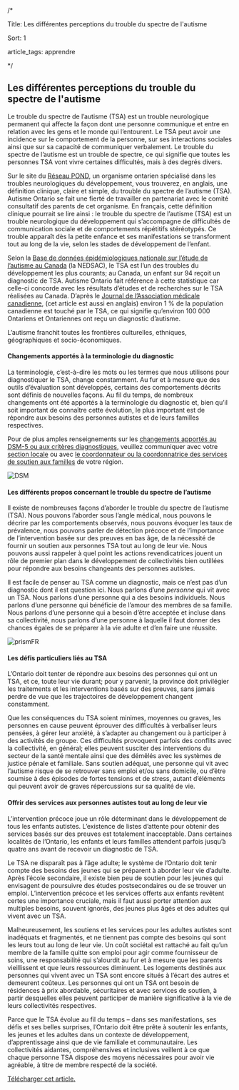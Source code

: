 /*

Title: Les différentes perceptions du trouble du spectre de l'autisme

Sort: 1

article_tags: apprendre

*/

## Les différentes perceptions du trouble du spectre de l'autisme

Le trouble du spectre de l’autisme (TSA) est un trouble neurologique permanent qui affecte la façon dont une personne communique et entre en relation avec les gens et le monde qui l’entourent. Le TSA peut avoir une incidence sur le comportement de la personne, sur ses interactions sociales ainsi que sur sa capacité de communiquer verbalement. Le trouble du spectre de l’autisme est un trouble de spectre, ce qui signifie que toutes les personnes TSA vont vivre certaines difficultés, mais à des degrés divers.

Sur le site du [Réseau POND](http://pond-network.ca/master-categories/autism-spectrum-disorder-asd/), un organisme ontarien spécialisé dans les troubles neurologiques du développement, vous trouverez, en anglais, une définition clinique, claire et simple, du trouble du spectre de l’autisme (TSA). Autisme Ontario se fait une fierté de travailler en partenariat avec le comité consultatif des parents de cet organisme. En français, cette définition clinique pourrait se lire ainsi : le trouble du spectre de l’autisme (TSA) est un trouble neurologique du développement qui s’accompagne de difficultés de communication sociale et de comportements répétitifs stéréotypés. Ce trouble apparaît dès la petite enfance et ses manifestations se transforment tout au long de la vie, selon les stades de développement de l’enfant.

Selon la [Base de données épidémiologiques nationale sur l’étude de l’autisme au Canada](http://autismontario.novosolutions.net/default.asp?SID=&Lang=2&id=134&Lang=2&SID=) (la NEDSAC), le TSA est l’un des troubles du développement les plus courants; au Canada, un enfant sur 94 reçoit un diagnostic de TSA. Autisme Ontario fait référence à cette statistique car celle-ci concorde avec les résultats d’études et de recherches sur le TSA réalisées au Canada. D’après le [Journal de l’Association médicale canadienne](http://www.autismontario.com/Client/ASO/AO.nsf/object/ASDReview2014/$file/ASD+-+Review+of+Evidence+Based+Practice4.pdf), (cet article est aussi en anglais) environ 1 % de la population canadienne est touché par le TSA, ce qui signifie qu’environ 100 000 Ontariens et Ontariennes ont reçu un diagnostic d’autisme.

L’autisme franchit toutes les frontières culturelles, ethniques, géographiques et socio-économiques.

#### Changements apportés à la terminologie du diagnostic

La terminologie, c’est-à-dire les mots ou les termes que nous utilisons pour diagnostiquer le TSA, change constamment. Au fur et à mesure que des outils d’évaluation sont développés, certains des comportements décrits sont définis de nouvelles façons. Au fil du temps, de nombreux changements ont été apportés à la terminologie du diagnostic et, bien qu’il soit important de connaître cette évolution, le plus important est de répondre aux besoins des personnes autistes et de leurs familles respectives.

Pour de plus amples renseignements sur les [changements apportés au DSM-5 ou aux critères diagnostiques](http://www.dsm5.org/Documents/Autism%20Spectrum%20Disorder%20Fact%20Sheet.pdf), veuillez communiquer avec votre [section locale](http://www.autismontario.com/) ou avec [le coordonnateur ou la coordonnatrice des services de soutien aux familles](http://www.autismontario.com/client/aso/ao.nsf/RCP/Potential+Programme+Contact+Us?OpenDocument) de votre région.

![DSM](https://github.com/arelroche/autism-knowledge-base/blob/master/themes/default/public/images/fr-images/dsm.png?raw=true)

#### Les différents propos concernant le trouble du spectre de l’autisme

Il existe de nombreuses façons d’aborder le trouble du spectre de l’autisme (TSA). Nous pouvons l’aborder sous l’angle médical, nous pouvons le décrire par les comportements observés, nous pouvons évoquer les taux de prévalence, nous pouvons parler de détection précoce et de l’importance de l’intervention basée sur des preuves en bas âge, de la nécessité de fournir un soutien aux personnes TSA tout au long de leur vie. Nous pouvons aussi rappeler à quel point les actions revendicatrices jouent un rôle de premier plan dans le développement de collectivités bien outillées pour répondre aux besoins changeants des personnes autistes.

Il est facile de penser au TSA comme un diagnostic, mais ce n’est pas d’un diagnostic dont il est question ici. Nous parlons d’une _personne_ qui vit avec un TSA. Nous parlons d’une personne qui a des besoins individuels. Nous parlons d’une personne qui bénéficie de l’amour des membres de sa famille. Nous parlons d’une personne qui a besoin d’être acceptée et incluse dans sa collectivité, nous parlons d’une personne à laquelle il faut donner des chances égales de se préparer à la vie adulte et d’en faire une réussite.

![prismFR](https://github.com/arelroche/autism-knowledge-base/blob/master/themes/default/public/images/fr-images/prismFR.png?raw=true)

#### Les défis particuliers liés au TSA

L’Ontario doit tenter de répondre aux besoins des personnes qui ont un TSA, et ce, toute leur vie durant; pour y parvenir, la province doit privilégier les traitements et les interventions basés sur des preuves, sans jamais perdre de vue que les trajectoires de développement changent constamment.

Que les conséquences du TSA soient minimes, moyennes ou graves, les personnes en cause peuvent éprouver des difficultés à verbaliser leurs pensées, à gérer leur anxiété, à s’adapter au changement ou à participer à des activités de groupe. Ces difficultés provoquent parfois des conflits avec la collectivité, en général; elles peuvent susciter des interventions du secteur de la santé mentale ainsi que des démêlés avec les systèmes de justice pénale et familiale. Sans soutien adéquat, une personne qui vit avec l’autisme risque de se retrouver sans emploi et/ou sans domicile, ou d’être soumise à des épisodes de fortes tensions et de stress, autant d’éléments qui peuvent avoir de graves répercussions sur sa qualité de vie.

#### Offrir des services aux personnes autistes tout au long de leur vie

L’intervention précoce joue un rôle déterminant dans le développement de tous les enfants autistes. L’existence de listes d’attente pour obtenir des services basés sur des preuves est totalement inacceptable. Dans certaines localités de l’Ontario, les enfants et leurs familles attendent parfois jusqu’à quatre ans avant de recevoir un diagnostic de TSA.

Le TSA ne disparaît pas à l’âge adulte; le système de l’Ontario doit tenir compte des besoins des jeunes qui se préparent à aborder leur vie d’adulte. Après l’école secondaire, il existe bien peu de soutien pour les jeunes qui envisagent de poursuivre des études postsecondaires ou de se trouver un emploi. L’intervention précoce et les services offerts aux enfants revêtent certes une importance cruciale, mais il faut aussi porter attention aux multiples besoins, souvent ignorés, des jeunes plus âgés et des adultes qui vivent avec un TSA.

Malheureusement, les soutiens et les services pour les adultes autistes sont inadéquats et fragmentés, et ne tiennent pas compte des besoins qui sont les leurs tout au long de leur vie. Un coût sociétal est rattaché au fait qu’un membre de la famille quitte son emploi pour agir comme fournisseur de soins, une responsabilité qui s’alourdit au fur et à mesure que les parents vieillissent et que leurs ressources diminuent. Les logements destinés aux personnes qui vivent avec un TSA sont encore situés à l’écart des autres et demeurent coûteux. Les personnes qui ont un TSA ont besoin de résidences à prix abordable, sécuritaires et avec services de soutien, à partir desquelles elles peuvent participer de manière significative à la vie de leurs collectivités respectives.

Parce que le TSA évolue au fil du temps – dans ses manifestations, ses défis et ses belles surprises, l’Ontario doit être prête à soutenir les enfants, les jeunes et les adultes dans un contexte de développement, d’apprentissage ainsi que de vie familiale et communautaire. Les collectivités aidantes, compréhensives et inclusives veillent à ce que chaque personne TSA dispose des moyens nécessaires pour avoir vie agréable, à titre de membre respecté de la société.

[Télécharger cet article.](https://github.com/arelroche/autism-knowledge-base/raw/master/themes/default/public/pdfs/content-fr/Les%20diff%C3%A9rentes%20perceptions%20du%20TSA.pdf)


